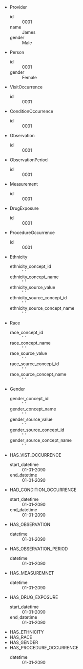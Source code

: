 <ul class="graph-diagram-markup" data-internal-scale="0.87" data-external-scale="1">
  <li class="node" data-node-id="0" data-x="-796.3417450319076" data-y="488.7529779140516">
    <span class="caption">Provider</span><dl class="properties"><dt>id</dt><dd>0001</dd><dt>name</dt><dd>James</dd><dt>gender</dt><dd>Male</dd></dl></li>
  <li class="node" data-node-id="1" data-x="-1264.7610744645558" data-y="-846.5100968790343">
    <span class="caption">Person</span><dl class="properties"><dt>id</dt><dd>0001</dd><dt>gender</dt><dd>Female</dd></dl></li>
  <li class="node" data-node-id="2" data-x="552.9950710311263" data-y="350.88950906592675">
    <span class="caption">VisitOccurrence</span><dl class="properties"><dt>id</dt><dd>0001</dd></dl></li>
  <li class="node" data-node-id="3" data-x="-496.64474599724514" data-y="-1972.7090707124485">
    <span class="caption">ConditionOccurrence</span><dl class="properties"><dt>id</dt><dd>0001</dd></dl></li>
  <li class="node" data-node-id="4" data-x="-2685.855116098723" data-y="-846.5100968790343">
    <span class="caption">Observation</span><dl class="properties"><dt>id</dt><dd>0001</dd></dl></li>
  <li class="node" data-node-id="5" data-x="-2421.018884602557" data-y="-1658.9747000521513">
    <span class="caption">ObservationPeriod</span><dl class="properties"><dt>id</dt><dd>0001</dd></dl></li>
  <li class="node" data-node-id="6" data-x="-1460.1397711470759" data-y="-1972.7090707124485">
    <span class="caption">Measurement</span><dl class="properties"><dt>id</dt><dd>0001</dd></dl></li>
  <li class="node" data-node-id="7" data-x="-2421.018884602557" data-y="97.11397880397902">
    <span class="caption">DrugExposure</span><dl class="properties"><dt>id</dt><dd>0001</dd></dl></li>
  <li class="node" data-node-id="8" data-x="2115.5812878208067" data-y="310.98364988461464">
    <span class="caption">ProcedureOccurrence</span><dl class="properties"><dt>id</dt><dd>0001</dd></dl></li>
  <li class="node" data-node-id="9" data-x="640.7733422348801" data-y="-889.5975497346377">
    <span class="caption">Ethnicity</span><dl class="properties"><dt>ethnicity_concept_id</dt><dd>' '</dd><dt>ethnicity_concept_name</dt><dd>' '</dd><dt>ethnicity_source_value</dt><dd>' '</dd><dt>ethnicity_source_concept_id</dt><dd>' '</dd><dt>ethnicity_source_concept_name</dt><dd>' '</dd></dl></li>
  <li class="node" data-node-id="10" data-x="1359.507912588303" data-y="-1340.4412098150149">
    <span class="caption">Race</span><dl class="properties"><dt>race_concept_id</dt><dd>' '</dd><dt>race_concept_name</dt><dd>' '</dd><dt>race_source_value</dt><dd>' '</dd><dt>race_source_concept_id</dt><dd>' '</dd><dt>race_source_concept_name</dt><dd>' '</dd></dl></li>
  <li class="node" data-node-id="11" data-x="144.40948887529063" data-y="-1506.3866691164474">
    <span class="caption">Gender</span><dl class="properties"><dt>gender_concept_id</dt><dd>' '</dd><dt>gender_concept_name</dt><dd>' '</dd><dt>gender_source_value</dt><dd>' '</dd><dt>gender_source_concept_id</dt><dd>' '</dd><dt>gender_source_concept_name</dt><dd>' '</dd></dl></li>
  <li class="relationship" data-from="1" data-to="2">
    <span class="type">HAS_VIST_OCCURRENCE</span><dl class="properties"><dt>start_datetime</dt><dd>01-01-2090</dd><dt>end_datetime</dt><dd>01-01-2090</dd></dl></li>
  <li class="relationship" data-from="1" data-to="3">
    <span class="type">HAD_CONDITION_OCCURRENCE</span><dl class="properties"><dt>start_datetime</dt><dd>01-01-2090</dd><dt>end_datetime</dt><dd>01-01-2090</dd></dl></li>
  <li class="relationship" data-from="1" data-to="4">
    <span class="type">HAS_OBSERVATION</span><dl class="properties"><dt>datetime</dt><dd>01-01-2090</dd></dl></li>
  <li class="relationship" data-from="1" data-to="5">
    <span class="type">HAS_OBSERVATION_PERIOD</span><dl class="properties"><dt>datetime</dt><dd>01-01-2090</dd></dl></li>
  <li class="relationship" data-from="1" data-to="6">
    <span class="type">HAS_MEASUREMNET</span><dl class="properties"><dt>datetime</dt><dd>01-01-2090</dd></dl></li>
  <li class="relationship" data-from="1" data-to="7">
    <span class="type">HAS_DRUG_EXPOSURE</span><dl class="properties"><dt>start_datetime</dt><dd>01-01-2090</dd><dt>end_datetime</dt><dd>01-01-2090</dd></dl></li>
  <li class="relationship" data-from="1" data-to="9">
    <span class="type">HAS_ETHNICITY</span>
  </li>
  <li class="relationship" data-from="9" data-to="10">
    <span class="type">HAS_RACE</span>
  </li>
  <li class="relationship" data-from="1" data-to="11">
    <span class="type">HAS_GENDER</span>
  </li>
  <li class="relationship" data-from="2" data-to="8">
    <span class="type">HAS_PROCEDURE_OCCURRENCE</span><dl class="properties"><dt>datetime</dt><dd>01-01-2090</dd></dl></li>
</ul>
